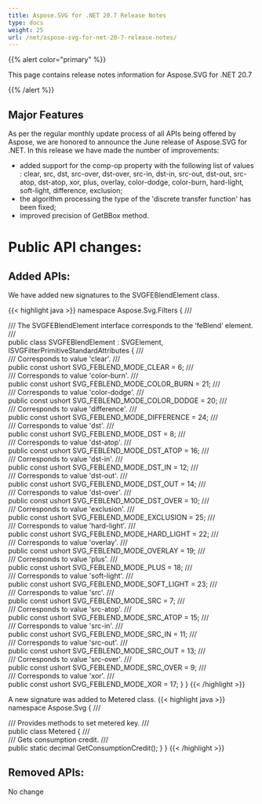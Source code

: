 ```yaml
---
title: Aspose.SVG for .NET 20.7 Release Notes
type: docs
weight: 25
url: /net/aspose-svg-for-net-20-7-release-notes/
---
```


{{% alert color="primary" %}} 

This page contains release notes information for Aspose.SVG for .NET 20.7

{{% /alert %}} 
## **Major Features**
As per the regular monthly update process of all APIs being offered by Aspose, we are honored to announce the June release of Aspose.SVG for .NET.
In this release we have made the number of improvements:

- added support for the comp-op property with the following list of values : clear, src, dst, src-over, dst-over, src-in, dst-in, src-out, dst-out, src-atop, dst-atop, xor, plus, overlay, color-dodge, color-burn, hard-light, soft-light, difference, exclusion;
- the algorithm processing the type of the 'discrete transfer function' has been fixed;
- improved precision of GetBBox method.

# **Public API changes:**
## **Added APIs:**
We have added new signatures to the SVGFEBlendElement class.

{{< highlight java >}}
namespace Aspose.Svg.Filters
{
    /// <summary>
    /// The SVGFEBlendElement interface corresponds to the ‘feBlend’ element.
    /// </summary>
    public class SVGFEBlendElement : SVGElement, ISVGFilterPrimitiveStandardAttributes
    {
        /// <summary>
        /// Corresponds to value 'clear'.
        /// </summary>
        public const ushort SVG_FEBLEND_MODE_CLEAR = 6;
        /// <summary>
        /// Corresponds to value 'color-burn'.
        /// </summary>
        public const ushort SVG_FEBLEND_MODE_COLOR_BURN = 21;
        /// <summary>
        /// Corresponds to value 'color-dodge'.
        /// </summary>
        public const ushort SVG_FEBLEND_MODE_COLOR_DODGE = 20;
        /// <summary>
        /// Corresponds to value 'difference'.
        /// </summary>
        public const ushort SVG_FEBLEND_MODE_DIFFERENCE = 24;
        /// <summary>
        /// Corresponds to value 'dst'.
        /// </summary>
        public const ushort SVG_FEBLEND_MODE_DST = 8;
        /// <summary>
        /// Corresponds to value 'dst-atop'.
        /// </summary>
        public const ushort SVG_FEBLEND_MODE_DST_ATOP = 16;
        /// <summary>
        /// Corresponds to value 'dst-in'.
        /// </summary>
        public const ushort SVG_FEBLEND_MODE_DST_IN = 12;
        /// <summary>
        /// Corresponds to value 'dst-out'.
        /// </summary>
        public const ushort SVG_FEBLEND_MODE_DST_OUT = 14;
        /// <summary>
        /// Corresponds to value 'dst-over'.
        /// </summary>
        public const ushort SVG_FEBLEND_MODE_DST_OVER = 10;
        /// <summary>
        /// Corresponds to value 'exclusion'.
        /// </summary>
        public const ushort SVG_FEBLEND_MODE_EXCLUSION = 25;
        /// <summary>
        /// Corresponds to value 'hard-light'.
        /// </summary>
        public const ushort SVG_FEBLEND_MODE_HARD_LIGHT = 22;
        /// <summary>
        /// Corresponds to value 'overlay'.
        /// </summary>
        public const ushort SVG_FEBLEND_MODE_OVERLAY = 19;
        /// <summary>
        /// Corresponds to value 'plus'.
        /// </summary>
        public const ushort SVG_FEBLEND_MODE_PLUS = 18;
        /// <summary>
        /// Corresponds to value 'soft-light'.
        /// </summary>
        public const ushort SVG_FEBLEND_MODE_SOFT_LIGHT = 23;
        /// <summary>
        /// Corresponds to value 'src'.
        /// </summary>
        public const ushort SVG_FEBLEND_MODE_SRC = 7;
        /// <summary>
        /// Corresponds to value 'src-atop'.
        /// </summary>
        public const ushort SVG_FEBLEND_MODE_SRC_ATOP = 15;
        /// <summary>
        /// Corresponds to value 'src-in'.
        /// </summary>
        public const ushort SVG_FEBLEND_MODE_SRC_IN = 11;
        /// <summary>
        /// Corresponds to value 'src-out'.
        /// </summary>
        public const ushort SVG_FEBLEND_MODE_SRC_OUT = 13;
        /// <summary>
        /// Corresponds to value 'src-over'.
        /// </summary>
        public const ushort SVG_FEBLEND_MODE_SRC_OVER = 9;
        /// <summary>
        /// Corresponds to value 'xor'.
        /// </summary>
        public const ushort SVG_FEBLEND_MODE_XOR = 17;
    }
}
{{< /highlight >}}

A new signature was added to Metered class.
{{< highlight java >}}
namespace Aspose.Svg
{
    /// <summary>
    /// Provides methods to set metered key.
    /// </summary>
    public class Metered
    {
        /// <summary>
        /// Gets consumption credit.
        /// </summary>
        public static decimal GetConsumptionCredit();
    }
}
{{< /highlight >}}
 
 
## **Removed APIs:**
No change

